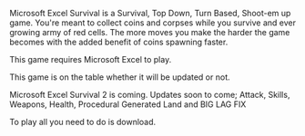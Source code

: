 Microsoft Excel Survival is a Survival, Top Down, Turn Based, Shoot-em up game. You're meant to collect coins and corpses while you survive and ever growing army of red cells.
The more moves you make the harder the game becomes with the added benefit of coins spawning faster.

This game requires Microsoft Excel to play.

This game is on the table whether it will be updated or not.

Microsoft Excel Survival 2 is coming. Updates soon to come; Attack, Skills, Weapons, Health, Procedural Generated Land and BIG LAG FIX

To play all you need to do is download.
